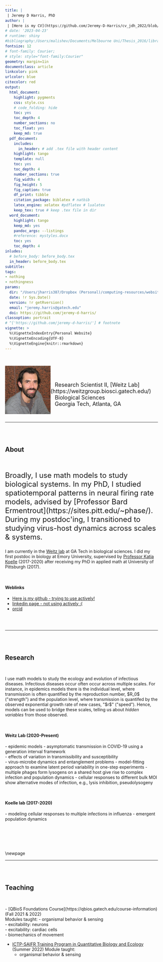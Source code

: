 ```yaml
---
title: | 
 | Jeremy D Harris, PhD
author: |
 | [Here is my CV](https://github.com/Jeremy-D-Harris/cv_jdh_2022/blob/main/CV_JDH_Feb2023.pdf)
# date: '2023-04-23'
# runtime: shiny
#bibliography:/Users/malishev/Documents/Melbourne Uni/Thesis_2016/library.bib
fontsize: 12
# font-family: Courier;
# style: style="font-family:Courier"
geometry: margin=1in
documentclass: article
linkcolor: pink
urlcolor: blue
citecolor: red
output:
  html_document:
    highlight: pygments
    css: style.css  
    # code_folding: hide
    toc: yes
    toc_depth: 4
    number_sections: no
    toc_float: yes
    keep_md: true
  pdf_document:
    includes:
      in_header: # add .tex file with header content
    highlight: tango
    template: null
    toc: yes
    toc_depth: 4
    number_sections: true
    fig_width: 4
    fig_height: 5
    fig_caption: true
    df_print: tibble 
    citation_package: biblatex # natbib
    latex_engine: xelatex #pdflatex # lualatex
    keep_tex: true # keep .tex file in dir 
  word_document:
    highlight: tango
    keep_md: yes
    pandoc_args: --listings
    #reference: mystyles.docx
    toc: yes
    toc_depth: 4
inludes:
  # before_body: before_body.tex
  in_header: before_body.tex
subtitle: 
tags:
- nothing
- nothingness
params: 
  dir: "/Users/jharris387/Dropbox (Personal)/computing-resources/website"
  date: !r Sys.Date()
  version: !r getRversion()
  email: "jeremy.harris@gatech.edu"
  doi: https://github.com/jeremy-d-harris/
classoption: portrait
# ^['https://github.com/jeremy-d-harris/'] # footnote
vignette: >
  %\VignetteIndexEntry{Personal Website}
  %\VignetteEncoding{UTF-8}
  %\VignetteEngine{knitr::rmarkdown}
---
```


<script type="text/x-mathjax-config">
  MathJax.Hub.Config({ TeX: { equationNumbers: {autoNumber: "all"} } });
</script>


<!-- NOTE: Setting up webpage using Rmarkdown. Going by section... -->
<br>
<br>
<img src="JDHarris_headshot_crop.jpeg" align="left" alt="isolated" width="150"/>
<br>
<br>
<!-- <p style="font-family:Times"> -->
<p style="font-size: 18px">
   &ensp; Research Scientist II, [Weitz Lab](https://weitzgroup.biosci.gatech.edu/) <br>
   &ensp; Biological Sciences <br>
   &ensp; Georgia Tech, Atlanta, GA 
</p>
<br>

---

<br>
<br>

## About

<br>
<p style="font-size: 24px">
Broadly, I use math models to study biological systems. In my PhD, I studied spatiotemporal patterns in neural firing rate models, advised by [Professor Bard Ermentrout](https://sites.pitt.edu/~phase/). During my postdoc'ing, I transitioned to studying virus-host dynamics across scales & systems. <br>

I am currently in the [Weitz lab](https://weitzgroup.biosci.gatech.edu/) at GA Tech in biological sciences. I did my first postdoc in biology at Emory University, supervised by [Professor Katia Koelle](https://scholarblogs.emory.edu/koellelab/group-members/) (2017-2020) after receiving my PhD in applied math at University of Pittsburgh (2017). <br>

 <br>
</p>


#### Weblinks <br>
- [Here is my github - trying to use actively!](https://github.com/Jeremy-D-Harris/)
- [linkedin page - not using actively :( ](https://www.linkedin.com/in/jeremy-d-harris)
- [orcid](https://orcid.org/0000-0002-6836-3620)
<!-- - [linkedin](https://www.linkedin.com/in/jeremy-d-harris) -->
<br>
<br>


---

<br>
<br>

## Research
<br>
<p>
I use math models to study the ecology and evolution of infectious diseases. Infectious diseases occur often occur across multiple scales. For instance, in epidemics models there is the individual level, where transmission is often quantified by the reproduction number, $R_0$ ("strength") and the population level, where transmission is quantifed by the observed exponential growth rate of new cases, "$r$" ("speed"). Hence, models can be used to bridge these scales, telling us about <em>hidden variables </em> from those observed. 
</p>
<br>

<!-- ### In the [Weitz Lab](https://weitzgroup.biosci.gatech.edu/) <br> -->
#### Weitz Lab (2020-Present) <br>
<!-- <details closed> -->
<p>
- epidemic models
  - asymptomatic transmission in COVID-19 using a generation interval framework <br>
  - effects of variation in transmissibility and susceptibility <br>
- virus-microbe dynamics and entanglement problems
  - model-fitting approach to examine latent period variability in one-step experiments
  - multiple phages form lysogens on a shared host give rise to complex infection and population dynamics
  - cellular responses to different bulk MOI show alternative modes of infection, e.g., lysis inhibition, pseudolysogeny 
</p>
<!-- </summary> -->
<br>

<!-- ### In the [Koelle lab](https://scholarblogs.emory.edu/koellelab/) <br> -->
#### Koelle lab (2017-2020) <br>
<!-- to make a collapsible section -->
<!-- <details closed> -->
<p>
- modeling cellular responses to multiple infections in influenza
- emergent population dynamics
</p>
<!-- </summary> -->
<br>
<br>
<br>
<br>

\newpage 

---

<br>
<br>

## Teaching
<br>
<p>
- [QBioS Foundations Course](https://qbios.gatech.edu/course-information) (Fall 2021 & 2022) <br>
  Modules taught:
  - organismal behavior & sensing <br>
  - excitability: neurons <br>
  - excitability: cardiac cells <br>
  - biomechanics of movement <br>
  
- [ICTP-SAIFR Training Program in Quantitative Biology and Ecology](https://www.ictp-saifr.org/qbioprogram/) (Summer 2022)
  Module taught:
  - organismal behavior & sensing <br>
</p>
<br>
<br>
